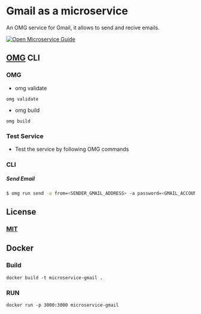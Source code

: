# Gmail as a microservice
An OMG service for Gmail, it allows to send and recive emails.

[![Open Microservice Guide](https://img.shields.io/badge/OMG-enabled-brightgreen.svg?style=for-the-badge)](https://microservice.guide)
<!-- [![Build Status](https://travis-ci.com/heaptracetechnology/microservice-firebase.svg?branch=master)](https://travis-ci.com/heaptracetechnology/microservice-firebase)
[![codecov](https://codecov.io/gh/heaptracetechnology/microservice-firebase/branch/master/graph/badge.svg)](https://codecov.io/gh/heaptracetechnology/microservice-firebase)
[![GolangCI](https://golangci.com/badges/github.com/golangci/golangci-web.svg)](https://golangci.com) -->

## [OMG](hhttps://microservice.guide) CLI

### OMG

* omg validate
```
omg validate
```
* omg build
```
omg build
```
### Test Service

* Test the service by following OMG commands

### CLI

##### Send Email
```sh
$ omg run send -a from=<SENDER_GMAIL_ADDRESS> -a password=<GMAIL_ACCOUNT_PASSWORD> -a to=<RECIVER_EMAIL_ADDRESS> -a subject=<EMAIL_SUBJECT> -a message=<EMAIL_MESSAGE_BODY> -e SMTP_HOST="smtp.gmail.com" -e SMTP_PORT="587"
```

## License
### [MIT](https://choosealicense.com/licenses/mit/)

## Docker
### Build
```
docker build -t microservice-gmail .
```
### RUN
```
docker run -p 3000:3000 microservice-gmail
```
